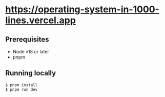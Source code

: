 # https://operating-system-in-1000-lines.vercel.app

## Prerequisites

- Node v18 or later
- pnpm

## Running locally

```
$ pnpm install
$ pnpm run dev
```
